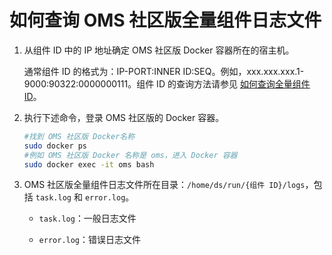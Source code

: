 # 如何查询 OMS 社区版全量组件日志文件

1. 从组件 ID 中的 IP 地址确定 OMS 社区版 Docker 容器所在的宿主机。

   通常组件 ID 的格式为：IP-PORT:INNER ID:SEQ。例如，xxx.xxx.xxx.1-9000:90322:0000000111。组件 ID 的查询方法请参见 [如何查询全量组件 ID](../300.full-faq/100.how-to-find-full-task-id.md)。

2. 执行下述命令，登录 OMS 社区版的 Docker 容器。

   ```bash
   #找到 OMS 社区版 Docker名称
   sudo docker ps
   #例如 OMS 社区版 Docker 名称是 oms，进入 Docker 容器
   sudo docker exec -it oms bash
   ```

3. OMS 社区版全量组件日志文件所在目录：`/home/ds/run/{组件 ID}/logs`，包括 `task.log` 和 `error.log`。

    * `task.log`：一般日志文件

    * `error.log`：错误日志文件

